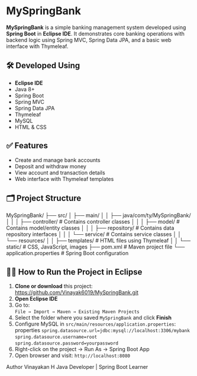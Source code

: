 # MySpringBank

**MySpringBank** is a simple banking management system developed using **Spring Boot** in **Eclipse IDE**. It demonstrates core banking operations with backend logic using Spring MVC, Spring Data JPA, and a basic web interface with Thymeleaf.

## 🛠️ Developed Using
- **Eclipse IDE**
- Java 8+
- Spring Boot
- Spring MVC
- Spring Data JPA
- Thymeleaf
- MySQL
- HTML & CSS

## ✅ Features
- Create and manage bank accounts
- Deposit and withdraw money
- View account and transaction details
- Web interface with Thymeleaf templates

## 🗂️ Project Structure
MySpringBank/
├── src/
│   ├── main/
│   │   ├── java/com/ty/MySpringBank/
│   │   │   ├── controller/       # Contains controller classes
│   │   │   ├── model/            # Contains model/entity classes
│   │   │   ├── repository/       # Contains data repository interfaces
│   │   │   └── service/          # Contains service classes
│   │   └── resources/
│   │       ├── templates/        # HTML files using Thymeleaf
│   │       └── static/           # CSS, JavaScript, images
├── pom.xml                      # Maven project file
└── application.properties       # Spring Boot configuration

## 🧑‍💻 How to Run the Project in Eclipse
1. **Clone or download** this project:
https://github.com/Vinayak6019/MySpringBank.git
2. **Open Eclipse IDE**
3. Go to:  
`File → Import → Maven → Existing Maven Projects`
4. Select the folder where you saved `MySpringBank` and click **Finish**
5. Configure MySQL in `src/main/resources/application.properties`:
properties 
`spring.datasource.url=jdbc:mysql://localhost:3306/mybank`
`spring.datasource.username=root`
`spring.datasource.password=yourpassword`
6. Right-click on the project → Run As → Spring Boot App
7. Open browser and visit:
   `http://localhost:8080`

Author
    Vinayakan H
    Java Developer | Spring Boot Learner


